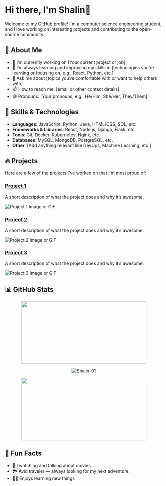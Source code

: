 # Hi there, I'm Shalin👋
Welcome to my GitHub profile! I'm a computer science engineering student, and I love working on interesting projects and contributing to the open-source community.

## 🚀 About Me
- 🔭 I’m currently working on [Your current project or job].
- 🌱 I’m always learning and improving my skills in [technologies you’re learning or focusing on, e.g., React, Python, etc.].
- 💬 Ask me about [topics you’re comfortable with or want to help others with].
- 📫 How to reach me: [email or other contact details].
- 😄 Pronouns: [Your pronouns, e.g., He/Him, She/Her, They/Them].

## 💼 Skills & Technologies
- **Languages**: JavaScript, Python, Java, HTML/CSS, SQL, etc.
- **Frameworks & Libraries**: React, Node.js, Django, Flask, etc.
- **Tools**: Git, Docker, Kubernetes, Nginx, etc.
- **Databases**: MySQL, MongoDB, PostgreSQL, etc.
- **Other**: [Add anything relevant like DevOps, Machine Learning, etc.]

## 🔥 Projects

Here are a few of the projects I’ve worked on that I'm most proud of:

### [Project 1](link-to-project)
A short description of what the project does and why it’s awesome.

![Project 1 Image or GIF](link-to-image-or-gif)

### [Project 2](link-to-project)
A short description of what the project does and why it’s awesome.

![Project 2 Image or GIF](link-to-image-or-gif)

### [Project 3](link-to-project)
A short description of what the project does and why it’s awesome.

![Project 3 Image or GIF](link-to-image-or-gif)

## 📊 GitHub Stats
<p align="center"> <img src="https://github-readme-stats.vercel.app/api/top-langs/?username=shalin-01&layout=compact&langs_count=10" width="400" height="200"> </p>
<p align="center"> <img src="https://komarev.com/ghpvc/?username=shalin-01&label=Profile%20views&color=0e75b6&style=flat" alt="Shalin-01"/> </p>
<p align="center"> <img src="https://github-readme-stats.vercel.app/api?username=shalin-01&show_icons=true&hide_title=true&count_private=true&hide=prs" width="400" height="200"> </p>


## 📜 Fun Facts
- 🎥 I watching and talking about movies.
- 🏞️ Avid traveler — always looking for my next adventure.
- 👩‍💻 Enjoys learning new things

